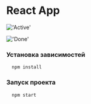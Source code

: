 # React App

!['Active'](images/active.jpg)

!['Done'](images/done.jpg)


### Установка зависимостей
      npm install
   
   
### Запуск проекта
      npm start
